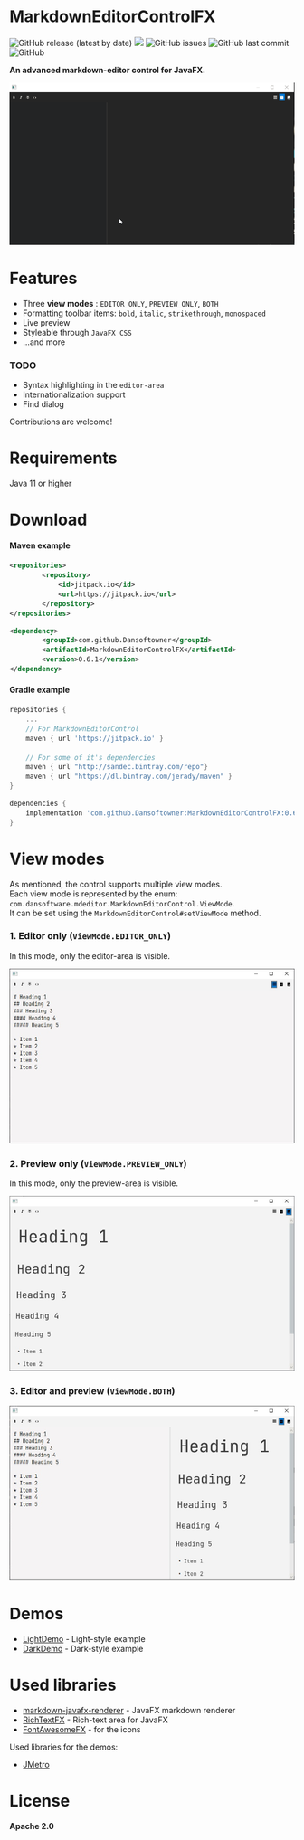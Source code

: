 # MarkdownEditorControlFX

![GitHub release (latest by date)](https://img.shields.io/github/v/release/Dansoftowner/MarkdownEditorControlFX)
[![](https://jitpack.io/v/Dansoftowner/MarkdownEditorControlFX.svg)](https://jitpack.io/#Dansoftowner/MarkdownEditorControlFX)
![GitHub issues](https://img.shields.io/github/issues/Dansoftowner/MarkdownEditorControlFX)
![GitHub last commit](https://img.shields.io/github/last-commit/DansoftOwner/MarkdownEditorControlFX)
![GitHub](https://img.shields.io/github/license/Dansoftowner/MarkdownEditorControlFX)

**An advanced markdown-editor control for JavaFX.**

![Demo gif](screenshots/demo-dark.gif)

# Features

* Three **view modes** : `EDITOR_ONLY`, `PREVIEW_ONLY`, `BOTH`
* Formatting toolbar items: `bold`, `italic`, `strikethrough`, `monospaced`
* Live preview
* Styleable through `JavaFX CSS`
* ...and more

### TODO
* Syntax highlighting in the `editor-area`
* Internationalization support
* Find dialog

Contributions are welcome!

# Requirements
Java 11 or higher

# Download

#### Maven example
```xml
<repositories>
		<repository>
		    <id>jitpack.io</id>
		    <url>https://jitpack.io</url>
		</repository>
</repositories>
```

```xml
<dependency>
	    <groupId>com.github.Dansoftowner</groupId>
	    <artifactId>MarkdownEditorControlFX</artifactId>
	    <version>0.6.1</version>
</dependency>
```

#### Gradle example
```groovy
repositories {
	...
    // For MarkdownEditorControl
    maven { url 'https://jitpack.io' }
    
    // For some of it's dependencies
    maven { url "http://sandec.bintray.com/repo"}
    maven { url "https://dl.bintray.com/jerady/maven" }
}
```

```groovy
dependencies {
	implementation 'com.github.Dansoftowner:MarkdownEditorControlFX:0.6.1'
}
```

# View modes

As mentioned, the control supports multiple view modes.  
Each view mode is represented by the enum: `com.dansoftware.mdeditor.MarkdownEditorControl.ViewMode`.  
It can be set using the `MarkdownEditorControl#setViewMode` method.

### 1. Editor only (`ViewMode.EDITOR_ONLY`)
In this mode, only the editor-area is visible.

![Screenshot](screenshots/EditorOnly.jpg)


### 2. Preview only (`ViewMode.PREVIEW_ONLY`)
In this mode, only the preview-area is visible.

![Screenshot](screenshots/PreviewOnly.jpg)

### 3. Editor and preview (`ViewMode.BOTH`)

![Screenshot](screenshots/EditorAndPreview.jpg)

# Demos

* [LightDemo](src/test/java/com/dansoftware/mdeditor/test/LightDemo.java) - Light-style example
* [DarkDemo](src/test/java/com/dansoftware/mdeditor/test/DarkDemo.java) - Dark-style example

# Used libraries

* [markdown-javafx-renderer](https://github.com/JPro-one/markdown-javafx-renderer) - JavaFX markdown renderer
* [RichTextFX](https://github.com/FXMisc/RichTextFX) - Rich-text area for JavaFX
* [FontAwesomeFX](https://bitbucket.org/Jerady/fontawesomefx/src/master/) - for the icons

Used libraries for the demos:
* [JMetro](https://www.pixelduke.com/java-javafx-theme-jmetro/)

# License
**Apache 2.0**
